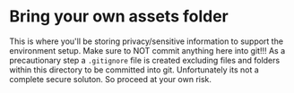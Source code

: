 # Bring your own assets folder

This is where you'll be storing privacy/sensitive information to support the
environment setup. Make sure to NOT commit anything here into git!!! As a
precautionary step a `.gitignore` file is created excluding files and folders
within this directory to be committed into git. Unfortunately its not a complete
secure soluton. So proceed at your own risk.
